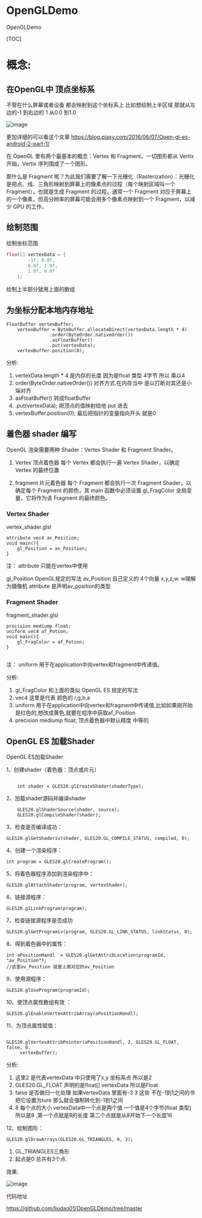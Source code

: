 # OpenGLDemo
OpenGLDemo


[TOC]
# 概念:

## 在OpenGL中  顶点坐标系

不管在什么屏幕或者设备 都会映射到这个坐标系上
比如想绘制上半区域 那就从左边的-1 到右边的 1 从0.0 到1.0

![image](http://ws3.sinaimg.cn/large/958c5b69ly1fx8peigm2cj20ns0nuwhe.jpg)

更加详细的可以看这个文章
https://blog.piasy.com/2016/06/07/Open-gl-es-android-2-part-1/


在 OpenGL 里有两个最基本的概念：Vertex 和 Fragment。一切图形都从 Vertix 开始，Vertix  序列围成了一个图形。

那什么是 Fragment 呢？为此我们需要了解一下光栅化（Rasterization）：光栅化是把点、线、三角形映射到屏幕上的像素点的过程（每个映射区域叫一个 Fragment），也就是生成 Fragment 的过程。通常一个 Fragment 对应于屏幕上的一个像素，但高分辨率的屏幕可能会用多个像素点映射到一个 Fragment，以减少 GPU 的工作。
## 绘制范围
绘制坐标范围
```java
float[] vertexData = {
        -1f, 0.0f,
        0.0f, 1.0f,
        1.0f, 0.0f
    };

```
绘制上半部分就用上面的数组

## 为坐标分配本地内存地址

```
FloatBuffer vertexBuffer;
    vertexBuffer = ByteBuffer.allocateDirect(vertexData.length * 4)
                .order(ByteOrder.nativeOrder())
                .asFloatBuffer()
                .put(vertexData);
    vertexBuffer.position(0);

```
分析:
1. vertexData.length * 4 是内存的长度 因为是float 类型 4字节 所以 乘以4
2. order(ByteOrder.nativeOrder()) 对齐方式.在内存当中 是以打断对其还是小端对齐
3. asFloatBuffer() 转成floatBuffer
4. .put(vertexData); 把顶点的值映射给他 put 进去
5. vertexBuffer.position(0);  最后把指针的变量指向开头 就是0


## 着色器 shader 编写

OpenGL 渲染需要两种 Shader：Vertex Shader 和 Fragment Shader。
1. Vertex 顶点着色器
每个 Vertex 都会执行一遍 Vertex Shader，以确定 Vertex 的最终位置

2. fragment 片元着色器
每个 Fragment 都会执行一次 Fragment Shader，以确定每个 Fragment 的颜色，其 main 函数中必须设置 gl_FragColor 全局变量，它将作为该 Fragment 的最终颜色。

### Vertex Shader

vertex_shader.glsl

```
attribute vec4 av_Position;
void main(){
    gl_Position = av_Position;
}
```
注： attribute 只能在vertex中使用

gl_Position OpenGL规定的写法
av_Position 自己定义的 4个向量  x,y,z,w. w理解为摄像机
attribute 是声明av_position的类型

### Fragment Shader

fragment_shader.glsl

```
precision mediump float;
uniform vec4 af_Potion;
void main(){
    gl_FragColor = af_Potion;
}


```
注： uniform 用于在application中向vertex和fragment中传递值。


分析:
1. gl_FragColor 和上面的类似 OpenGL ES 规定的写法
2. vec4 这里是代表 颜色的 r,g,b,a
3. uniform 用于在application中向vertex和fragment中传递值,比如如果刚开始是红色的,想改成黄色,就要在程序中获取af_Position
4. precision mediump float;  顶点着色器中默认精度  中等的

## OpenGL ES 加载Shader
OpenGL ES加载Shader

1、创建shader（着色器：顶点或片元）
```

	int shader = GLES20.glCreateShader(shaderType);

```
2、加载shader源码并编译shader

```
    GLES20.glShaderSource(shader, source);
	GLES20.glCompileShader(shader);
```

3、检查是否编译成功：

```
GLES20.glGetShaderiv(shader, GLES20.GL_COMPILE_STATUS, compiled, 0);
```

4、创建一个渲染程序：

```
int program = GLES20.glCreateProgram();
```

5、将着色器程序添加到渲染程序中：

```
GLES20.glAttachShader(program, vertexShader);
```

6、链接源程序：

```
GLES20.glLinkProgram(program);
```


7、检查链接源程序是否成功

```
GLES20.glGetProgramiv(program, GLES20.GL_LINK_STATUS, linkStatus, 0);
```

8、得到着色器中的属性：

```
int aPositionHandl  = GLES20.glGetAttribLocation(programId, "av_Position");
//这里av_Position 就是上面对应的av_Position
```


9、使用源程序：

```
GLES20.glUseProgram(programId);
```

10、使顶点属性数组有效 ：

```
GLES20.glEnableVertexAttribArray(aPositionHandl);
```

11、为顶点属性赋值：

```

GLES20.glVertexAttribPointer(aPositionHandl, 2, GLES20.GL_FLOAT, false, 8,
	 vertexBuffer);
```
分析:
1. 这里2 是代表vertexData 中只使用了x,y 坐标系点 所以是2
2. GLES20.GL_FLOAT 声明的是float[] vertexData 所以是Float
3. false 是否做归一化处理 如果vertexData 里面有-3 3 这些 不在-1到1之间的书 把它设置为ture 那么就会强制转化到-1到1之间
4. 8 每个点的大小 vertexData中一个点是两个值 一个值是4个字节(float 类型) 所以是8 ,第一个点就是8的长度 第二个点就是从8开始下一个长度16

12、绘制图形：

```
GLES20.glDrawArrays(GLES20.GL_TRIANGLES, 0, 3);
```

1. GL_TRIANGLES三角形
2. 起点是0 总共有3个点.


效果:

![image](http://wx3.sinaimg.cn/large/958c5b69ly1fx8wxb0i1rj20k612gab8.jpg)


代码地址

https://github.com/liudao01/OpenGLDemo/tree/master




